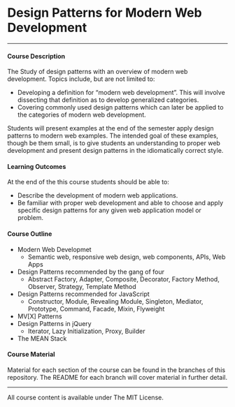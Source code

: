 # Design Patterns for Modern Web Development

---

#### Course Description
The Study of design patterns with an overview of modern web development. Topics include, but are not limited to:
  - Developing a definition for “modern web development”. This will involve dissecting that definition as to develop generalized categories.
  - Covering commonly used design patterns which can later be applied to the categories of modern web development.

Students will present examples at the end of the semester apply design patterns to modern web examples. The intended goal of these examples, though be them small, is to give students an understanding to proper web development and present design patterns in the idiomatically correct style.

#### Learning Outcomes
At the end of the this course students should be able to:
 - Describe the development of modern web applications.
 - Be familiar with proper web development and able to choose and apply specific design patterns for any given web application model or problem.

#### Course Outline
  - Modern Web Developmet
    - Semantic web, responsive web design, web components, APIs, Web Apps
  - Design Patterns recommended by the gang of four
    - Abstract Factory, Adapter, Composite, Decorator, Factory Method, Observer, Strategy, Template Method
  - Design Patterns recommended for JavaScript
    - Constructor, Module, Revealing Module, Singleton, Mediator, Prototype, Command, Facade, Mixin, Flyweight
  - MV[X] Patterns
  - Design Patterns in jQuery
    - Iterator, Lazy Initialization, Proxy, Builder
  - The MEAN Stack

#### Course Material
Material for each section of the course can be found in the branches of this repository. The README for each branch will cover material in further detail.

  ---

  All course content is available under The MIT License.
